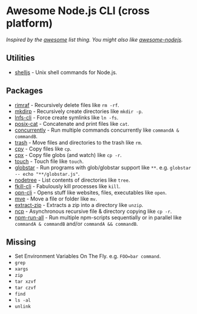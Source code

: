 # Awesome Node.js CLI (cross platform)

*Inspired by the [awesome](https://github.com/sindresorhus/awesome) list thing. You might also like [awesome-nodejs](https://github.com/sindresorhus/awesome-nodejs).*

## Utilities

* [shelljs](https://github.com/arturadib/shelljs) - Unix shell commands for Node.js.

## Packages

* [rimraf](https://github.com/isaacs/rimraf) - Recursively delete files like `rm -rf`.
* [mkdirp](https://github.com/substack/node-mkdirp) - Recursively create directories like `mkdir -p`.
* [lnfs-cli](https://github.com/kevva/lnfs-cli) - Force create symlinks like `ln -fs`.
* [posix-cat](https://github.com/shama/posix-cat) - Concatenate and print files like `cat`.
* [concurrently](https://github.com/kimmobrunfeldt/concurrently) - Run multiple commands concurrently like `commandA & commandB`.
* [trash](https://github.com/sindresorhus/trash) - Move files and directories to the trash like `rm`.
* [cpy](https://github.com/sindresorhus/cpy) - Copy files like `cp`.
* [cpx](https://github.com/mysticatea/cpx) - Copy file globs (and watch) like `cp -r`.
* [touch](https://github.com/isaacs/node-touch) - Touch file like `touch`.
* [globstar](https://github.com/schnittstabil/globstar) - Run programs with glob/globstar support like `**`. e.g. `globstar -- echo "**/globstar.js"`.
* [nodetree](https://github.com/psyrendust/nodetree) - List contents of directories like `tree`.
* [fkill-cli](https://github.com/sindresorhus/fkill-cli) - Fabulously kill processes like `kill`.
* [opn-cli](https://github.com/sindresorhus/opn-cli) - Opens stuff like websites, files, executables like `open`.
* [mve](https://github.com/studio-b12/mve) - Move a file or folder like `mv`.
* [extract-zip](https://github.com/maxogden/extract-zip) - Extracts a zip into a directory like `unzip`.
* [ncp](https://github.com/AvianFlu/ncp) - Asynchronous recursive file & directory copying like `cp -r`.
* [npm-run-all](https://github.com/mysticatea/npm-run-all) - Run multiple npm-scripts sequentially or in parallel like `commandA & commandB` and/or `commandA && commandB`.

## Missing

* Set Environment Variables On The Fly. e.g. `FOO=bar command`.
* `grep`
* `xargs`
* `zip`
* `tar xzvf`
* `tar czvf`
* `find`
* `ls -al`
* `unlink`
